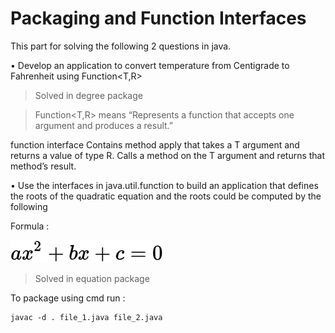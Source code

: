 # Packaging and Function Interfaces

This part for solving the following 2 questions in java.

• Develop an application to convert temperature from Centigrade to Fahrenheit using Function<T,R>
> Solved in degree package

> Function<T,R> means “Represents a function that accepts one argument and produces a result.”

function interface Contains method apply that takes a T argument and returns a value of type R.
Calls a method on the T argument and returns that method’s result.

• Use the interfaces in java.util.function to build an application that defines the roots of the quadratic equation and the roots could be computed by the following 


Formula :

![Alt text](image.png)


> Solved in equation package

To package using cmd run :

```
javac -d . file_1.java file_2.java
```